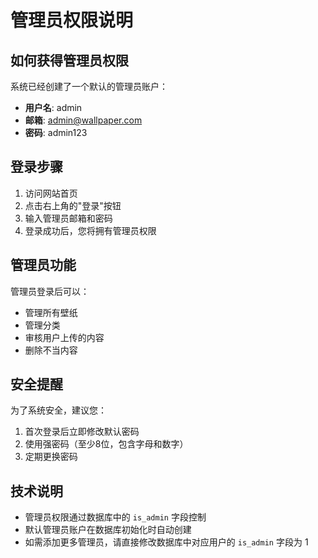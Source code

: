 # 管理员权限说明

## 如何获得管理员权限

系统已经创建了一个默认的管理员账户：

- **用户名**: admin
- **邮箱**: admin@wallpaper.com
- **密码**: admin123

## 登录步骤

1. 访问网站首页
2. 点击右上角的"登录"按钮
3. 输入管理员邮箱和密码
4. 登录成功后，您将拥有管理员权限

## 管理员功能

管理员登录后可以：
- 管理所有壁纸
- 管理分类
- 审核用户上传的内容
- 删除不当内容

## 安全提醒

为了系统安全，建议您：
1. 首次登录后立即修改默认密码
2. 使用强密码（至少8位，包含字母和数字）
3. 定期更换密码

## 技术说明

- 管理员权限通过数据库中的 `is_admin` 字段控制
- 默认管理员账户在数据库初始化时自动创建
- 如需添加更多管理员，请直接修改数据库中对应用户的 `is_admin` 字段为 1